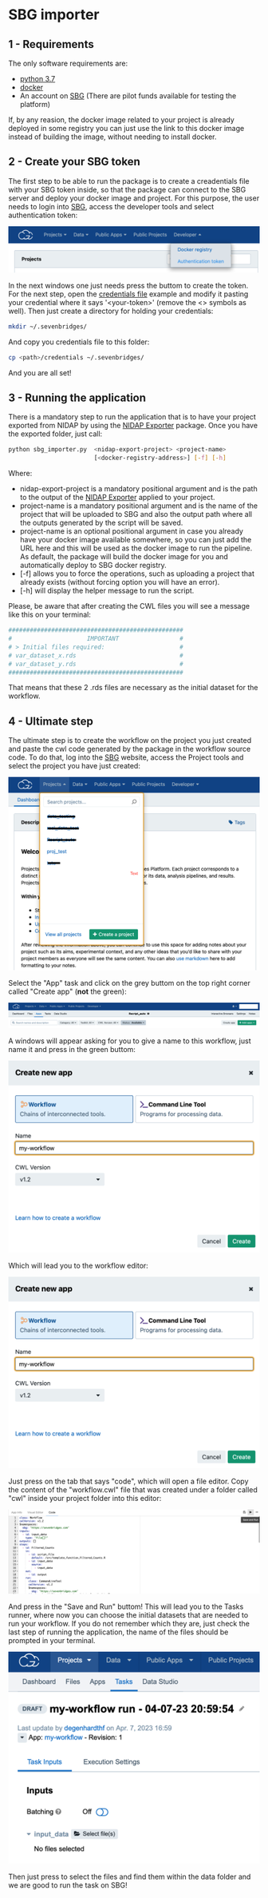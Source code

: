 # SBG importer

## 1 - Requirements
The only software requirements are:
- [python 3.7](https://www.python.org/downloads/release/python-3716/)
- [docker](https://www.docker.com)
- An account on [SBG](http://cgc.sbgenomics.com) (There are pilot funds available for testing the platform)

If, by any reasion, the docker image related to your project is already deployed in some registry you can just use the link to this docker image instead of building the image, without needing to install docker.

## 2 - Create your SBG token
The first step to be able to run the package is to create a creadentials file with your SBG token inside, so that the package can connect to the SBG server and deploy your docker image and project. For this purpose, the user needs to login into [SBG](http://cgc.sbgenomics.com), access the developer tools and select authentication token:

![Authentication](.imgs/token.png)

In the next windows one just needs press the buttom to create the token. For the next step, open the [credentials file](examples/credentials) example and modify it pasting your credential where it says '\<your-token\>' (remove the \<\> symbols as well). Then just create a directory for holding your credentials:

```bash
mkdir ~/.sevenbridges/
```

And copy you credentials file to this folder:

```bash
cp <path>/credentials ~/.sevenbridges/
```

And you are all set!

## 3 - Running the application
There is a mandatory step to run the application that is to have your project exported from NIDAP by using the [NIDAP Exporter](https://github.com/fnlcr-bids-sdsi/nidap-export/tree/main/nidap_exporter) package. Once you have the exported folder, just call:

```bash
python sbg_importer.py  <nidap-export-project> <project-name>
                        [<docker-registry-address>] [-f] [-h]
```

Where:
- nidap-export-project is a mandatory positional argument and is the path to the output of the [NIDAP Exporter](https://github.com/fnlcr-bids-sdsi/nidap-export/tree/main/nidap_exporter) applied to your project.
- project-name is a mandatory positional argument and is the name of the project that will be uploaded to SBG and also the output path where all the outputs generated by the script will be saved.
- project-name is an optional positional argument in case you already have your docker image available somewhere, so you can just add the URL here and this will be used as the docker image to run the pipeline. As default, the package will build the docker image for you and automatically deploy to SBG docker registry.
- [-f] allows you to force the operations, such as uploading a project that already exists (without forcing option you will have an error).
- [-h] will display the helper message to run the script.

Please, be aware that after creating the CWL files you will see a message like this on your terminal:

```bash
#################################################
#                     IMPORTANT                 #
# > Initial files required:                     #   
# var_dataset_x.rds                             #
# var_dataset_y.rds                             #
#################################################
```

That means that these 2 .rds files are necessary as the initial dataset for the workflow.

## 4 - Ultimate step
The ultimate step is to create the workflow on the project you just created and paste the cwl code generated by the package in the workflow source code. To do that, log into the [SBG](http://cgc.sbgenomics.com) website, access the Project tools and select the project you have just created:

![Projects](.imgs/projects.png)

Select the "App" task and click on the grey buttom on the top right corner called "Create app" (<b>not</b> the green):

![App](.imgs/app.png)

A windows will appear asking for you to give a name to this workflow, just name it and press in the green buttom:

![CreateApp](.imgs/create_app.png)

Which will lead you to the workflow editor:

![CreateApp](.imgs/create_app.png)

Just press on the tab that says "code", which will open a file editor. Copy the content of the "workflow.cwl" file that was created under a folder called "cwl" inside your project folder into this editor:

![SaveApp](.imgs/save_workflow.png)

And press in the "Save and Run" buttom! This will lead you to the Tasks runner, where now you can choose the initial datasets that are needed to run your workflow. If you do not remember which they are, just check the last step of running the application, the name of the files should be prompted in your terminal.

![SaveApp](.imgs/run.png)

Then just press to select the files and find them within the data folder and we are good to run the task on SBG!